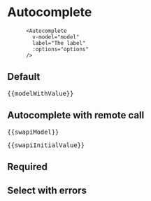 # Autocomplete

```vue
      <Autocomplete
        v-model="model"
        label="The label"
        :options="options"
      />
```

<script setup>
import { Autocomplete } from "@ghentcdh/ui";
import { ref } from 'vue';

const model = ref(null);
const swapiModel = ref(null);
const options = [{
    value: 1,
    label: "Option 1"
  },
  {
    value: 2,
    label: "Option 2"
  },
  {
    value: 3,
    label: "Option 3"
}];
const modelWithValue = ref(options[0]);
const swapiInitialValue = ref({
  "name": "Darth Vader",
  "url": "https://swapi.dev/api/people/4/"
});

const config = {
    uri: 'https://swapi.dev/api/people/?search=',
    skipAuth: true,
    dataField: 'results'
};

</script>

## Default
<Autocomplete
    v-model="model"
    label="The label"
    :options="options"
/>

<div class="flex gap-2">
    <Autocomplete
        v-model="modelWithValue"
        label="With initial value"
        :options="options"
    />
<pre>
{{modelWithValue}}
</pre>
</div>

## Autocomplete with remote call
<div class="flex gap-2">
<Autocomplete
    v-model="swapiModel"
    label="Enter a starwars character name"
    :config="config"
    :labelKey="'name'"
    :valueKey="'url'"
/>

<pre>{{swapiModel}}</pre>
</div>


<div class="flex gap-2">
<Autocomplete
    v-model="swapiInitialValue"
    label="Initial Value"
    :config="config"
    :labelKey="'name'"
    :valueKey="'url'"
/>

<pre>{{swapiInitialValue}}</pre>
</div>

## Required
<Autocomplete
    v-model="model"
    label="The label"
    :options="options"
    :required="true"
/>

## Select with errors
<Autocomplete
    v-model="model"
    label="The label"
    :options="options"
    errors="Some error"
/>